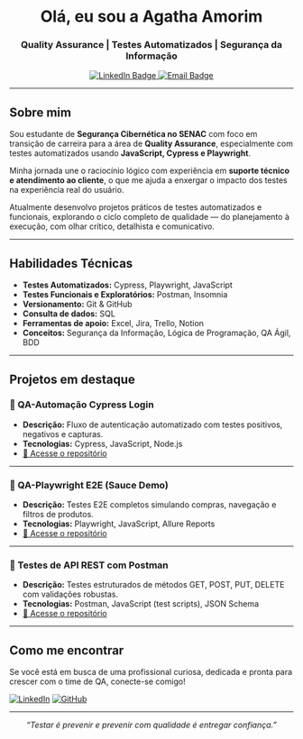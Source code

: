 <h1 align="center">Olá, eu sou a Agatha Amorim</h1>
<h3 align="center">Quality Assurance | Testes Automatizados | Segurança da Informação</h3>

<p align="center">
  <a href="https://www.linkedin.com/in/agathasiqueiradeamorim/" target="_blank">
    <img src="https://img.shields.io/badge/LinkedIn-Agatha%20Amorim-0A66C2?style=for-the-badge&logo=linkedin&logoColor=white" alt="LinkedIn Badge" />
  </a>
<a href="mailto:amorim.agatha93@outlook.com" target="_blank">
  <img src="https://img.shields.io/badge/E--mail-Contato-D14836?style=for-the-badge&logo=gmail&logoColor=white" alt="Email Badge" />
</a>

</p>

---

##  Sobre mim

Sou estudante de **Segurança Cibernética no SENAC** com foco em transição de carreira para a área de **Quality Assurance**, especialmente com testes automatizados usando **JavaScript, Cypress e Playwright**.

Minha jornada une o raciocínio lógico com experiência em **suporte técnico e atendimento ao cliente**, o que me ajuda a enxergar o impacto dos testes na experiência real do usuário.

Atualmente desenvolvo projetos práticos de testes automatizados e funcionais, explorando o ciclo completo de qualidade — do planejamento à execução, com olhar crítico, detalhista e comunicativo.

---

##  Habilidades Técnicas

- **Testes Automatizados:** Cypress, Playwright, JavaScript
- **Testes Funcionais e Exploratórios:** Postman, Insomnia
- **Versionamento:** Git & GitHub
- **Consulta de dados:** SQL
- **Ferramentas de apoio:** Excel, Jira, Trello, Notion
- **Conceitos:** Segurança da Informação, Lógica de Programação, QA Ágil, BDD

---

##  Projetos em destaque

### 📂 QA-Automação Cypress Login
- **Descrição:** Fluxo de autenticação automatizado com testes positivos, negativos e capturas.
- **Tecnologias:** Cypress, JavaScript, Node.js  
- [🔗 Acesse o repositório](https://github.com/AgathaAmorimHC/qa-cypress-login)

---

### 📂 QA-Playwright E2E (Sauce Demo)
- **Descrição:** Testes E2E completos simulando compras, navegação e filtros de produtos.
- **Tecnologias:** Playwright, JavaScript, Allure Reports  
- [🔗 Acesse o repositório](https://github.com/AgathaAmorimHC/playwright-saucedemo)

---

### 📂 Testes de API REST com Postman
- **Descrição:** Testes estruturados de métodos GET, POST, PUT, DELETE com validações robustas.
- **Tecnologias:** Postman, JavaScript (test scripts), JSON Schema  
- [🔗 Acesse o repositório](https://github.com/AgathaAmorimHC/teste-api-rest)

---

##  Como me encontrar

Se você está em busca de uma profissional curiosa, dedicada e pronta para crescer com o time de QA, conecte-se comigo!

[![LinkedIn](https://img.shields.io/badge/LinkedIn-Visite%20meu%20perfil-blue?style=flat-square&logo=linkedin)](https://www.linkedin.com/in/agathasiqueiradeamorim/)
[![GitHub](https://img.shields.io/badge/GitHub-Meus%20Projetos-black?style=flat-square&logo=github)](https://github.com/AgathaAmorimHC)

---

<p align="center"><i>“Testar é prevenir e prevenir com qualidade é entregar confiança.”</i></p>


<!--
**AgathaAmorimHC/AgathaAmorimHC** is a ✨ _special_ ✨ repository because its `README.md` (this file) appears on your GitHub profile.

Here are some ideas to get you started:

- 🔭 I’m currently working on ...
- 🌱 I’m currently learning ...
- 👯 I’m looking to collaborate on ...
- 🤔 I’m looking for help with ...
- 💬 Ask me about ...
- 📫 How to reach me: ...
- 😄 Pronouns: ...
- ⚡ Fun fact: ...
-->
